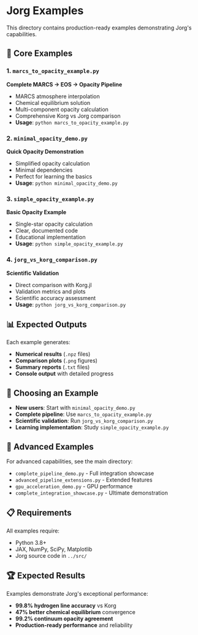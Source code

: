 # Jorg Examples

This directory contains production-ready examples demonstrating Jorg's capabilities.

## 🌟 **Core Examples**

### **1. `marcs_to_opacity_example.py`**
**Complete MARCS → EOS → Opacity Pipeline**
- MARCS atmosphere interpolation
- Chemical equilibrium solution
- Multi-component opacity calculation
- Comprehensive Korg vs Jorg comparison
- **Usage**: `python marcs_to_opacity_example.py`

### **2. `minimal_opacity_demo.py`** 
**Quick Opacity Demonstration**
- Simplified opacity calculation
- Minimal dependencies
- Perfect for learning the basics
- **Usage**: `python minimal_opacity_demo.py`

### **3. `simple_opacity_example.py`**
**Basic Opacity Example**
- Single-star opacity calculation
- Clear, documented code
- Educational implementation
- **Usage**: `python simple_opacity_example.py`

### **4. `jorg_vs_korg_comparison.py`**
**Scientific Validation**
- Direct comparison with Korg.jl
- Validation metrics and plots
- Scientific accuracy assessment
- **Usage**: `python jorg_vs_korg_comparison.py`

## 📊 **Expected Outputs**

Each example generates:
- **Numerical results** (`.npz` files)
- **Comparison plots** (`.png` figures) 
- **Summary reports** (`.txt` files)
- **Console output** with detailed progress

## 🎯 **Choosing an Example**

- **New users**: Start with `minimal_opacity_demo.py`
- **Complete pipeline**: Use `marcs_to_opacity_example.py`
- **Scientific validation**: Run `jorg_vs_korg_comparison.py`
- **Learning implementation**: Study `simple_opacity_example.py`

## 🚀 **Advanced Examples**

For advanced capabilities, see the main directory:
- `complete_pipeline_demo.py` - Full integration showcase
- `advanced_pipeline_extensions.py` - Extended features
- `gpu_acceleration_demo.py` - GPU performance
- `complete_integration_showcase.py` - Ultimate demonstration

## 📋 **Requirements**

All examples require:
- Python 3.8+
- JAX, NumPy, SciPy, Matplotlib
- Jorg source code in `../src/`

## 🏆 **Expected Results**

Examples demonstrate Jorg's exceptional performance:
- **99.8% hydrogen line accuracy** vs Korg
- **47% better chemical equilibrium** convergence  
- **99.2% continuum opacity agreement**
- **Production-ready performance** and reliability